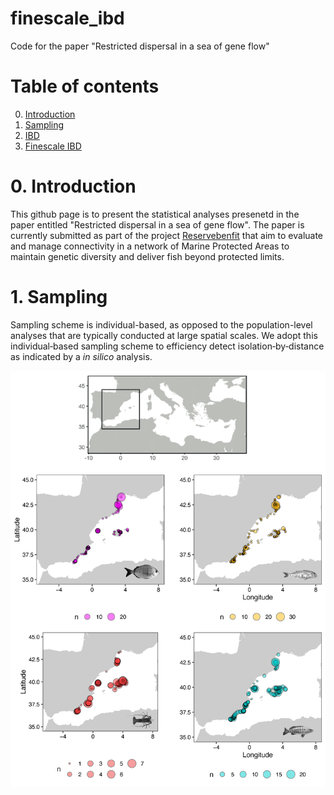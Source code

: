 # finescale_ibd
Code for the paper "Restricted dispersal in a sea of gene flow"

# Table of contents

0. [Introduction](#0-introduction)
1. [Sampling](#1-installation)
2. [IBD](#2-ibd)
3. [Finescale IBD](#3-finescale_ibd)

# 0. Introduction

This github page is to present the statistical analyses presenetd in the paper entitled "Restricted dispersal in a sea of gene flow".
The paper is currently submitted as part of the project [Reservebenfit](https://www.biodiversa.org/1023) that aim to evaluate and manage connectivity in a network of Marine Protected Areas to maintain genetic diversity and deliver fish beyond protected limits.

# 1. Sampling

Sampling scheme is individual-based, as opposed to the population-level analyses that are typically conducted at large spatial scales.
We adopt this individual‐based sampling scheme to efficiency detect isolation‐by‐distance as indicated by a *in silico* analysis.

![Individual sampling scheme of reserevbenefit](01-sampling/sampling.png)